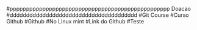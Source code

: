 #ppppppppppppppppppppppppppppppppppppppppppppppppp Doacao
#ddddddddddddddddddddddddddddddddddddddd
#Git Course
#Curso Github
#Github
#No Linux mint 
#Link do Github
#Teste
